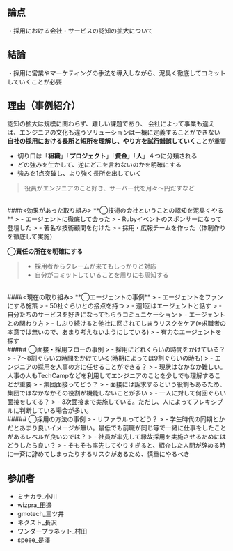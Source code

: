 ## 論点
・採用における会社・サービスの認知の拡大について


## 結論
・採用に営業やマーケティングの手法を導入しながら、泥臭く徹底してコミットしていくことが必要


## 理由（事例紹介）
認知の拡大は規模に関わらず、難しい課題であり、
会社によって事業も違えば、エンジニアの文化も違うソリューションは一概に定義することができない
**自社の採用における長所と短所を理解し、やり方を試行錯誤していく**ことが重要
- 切り口は「**組織**」「**プロジェクト**」「**資金**」「**人**」４つに分類される
- どの強みを生かして、逆にどこを言わないのかを明確にする
- 強みを1点突破し、より強く長所を出していく
>役員がエンジニアのこと好き、サーバー代を月々〜円だすなど

<br>
####<効果があった取り組み>
 **◯技術の会社ということの認知を泥臭くやる**
> - エージェントに徹底して会った
> - Rubyイベントのスポンサーになって登壇した
> - 著名な技術顧問を付けた
> - 採用・広報チームを作った（体制作りを徹底して実施）

**◯責任の所在を明確にする**
> - 採用者からクレームが来てもしっかりと対応
> - 自分がコミットしていることを周りにも周知する

<br>
####<現在の取り組み>
 **◯エージェントの事例**
> - エージェントをファンにする施策
>  - 50社ぐらいとの接点を持つ
>  - 週1回はエージェントと話す
>  - 自分たちのサービスを好きになってもらうコミュニケーション 
> - エージェントとの関わり方
>  - しぶり続けると他社に回されてしまうリスクをケア(※求職者の本意では無いので、あまり考えないようにしている)
>  - 有力なエージェントを探す

<br>
##### ◯面接・採用フローの事例
> - 採用にどれくらいの時間をかけている？
>  - 7〜8割ぐらいの時間をかけている(時期によっては9割ぐらいの時も)
> - エンジニアの採用を人事の方に任せることができる？
>  - 現状はなかなか難しい。人事の人もTechCampなどを利用してエンジニアのことを少しでも理解することが重要
> - 集団面接ってどう？
>  - 面接には訴求するという役割もあるため、集団ではなかなかその役割が機能しないことが多い
> - 一人に対して何回ぐらい面接をしてる？
>  - 3次面接まで実施している。ただし、人によってフレキシブルに判断している場合が多い。

<br>
##### ◯採用の方法の事例
> - リファラルってどう？
>  - 学生時代の同期とかだとあまり良いイメージが無い。最低でも前職が同じ等で一緒に仕事をしたことがあるレベルが良いのでは？
> - 社員が率先して縁故採用を実施させるためにはどうしたら良い？
>  - そもそも率先してやりすぎると、紹介した人間が辞める時に一斉に辞めてしまったりするリスクがあるため、慎重にやるべき


## 参加者
- ミナカラ_小川
- wizpra_田邉
- gmotech_三ツ井
- ネクスト_長沢
- ワンダープラネット_村田
- speee_是澤

